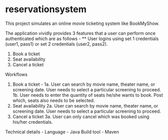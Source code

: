 # reservationsystem

This project simulates an online movie ticketing system like BookMyShow.

The application vividly provides 3 features that a user can perform once authenticated which are as follows -
** User logins using set 1 credentials (user1, pass1) or set 2 credentials (user2, pass2).
1. Book a ticket
2. Seat availability
3. Cancel a ticket

Workflows
1. Book a ticket -
  1a. User can search by movie name, theater name, or screening date. User needs to select a particular screening to proceed.
  1b. User needs to enter the quantity of seats he/she wants to book. Post which, seats also needs to be selected.
2. Seat availability
  2a. User can search by movie name, theater name, or screening date. User needs to select a particular screening to proceed.
3. Cancel a ticket
  3a. User can only cancel which was booked using his/her credentials.
  
Technical details -
Language - Java
Build tool - Maven

